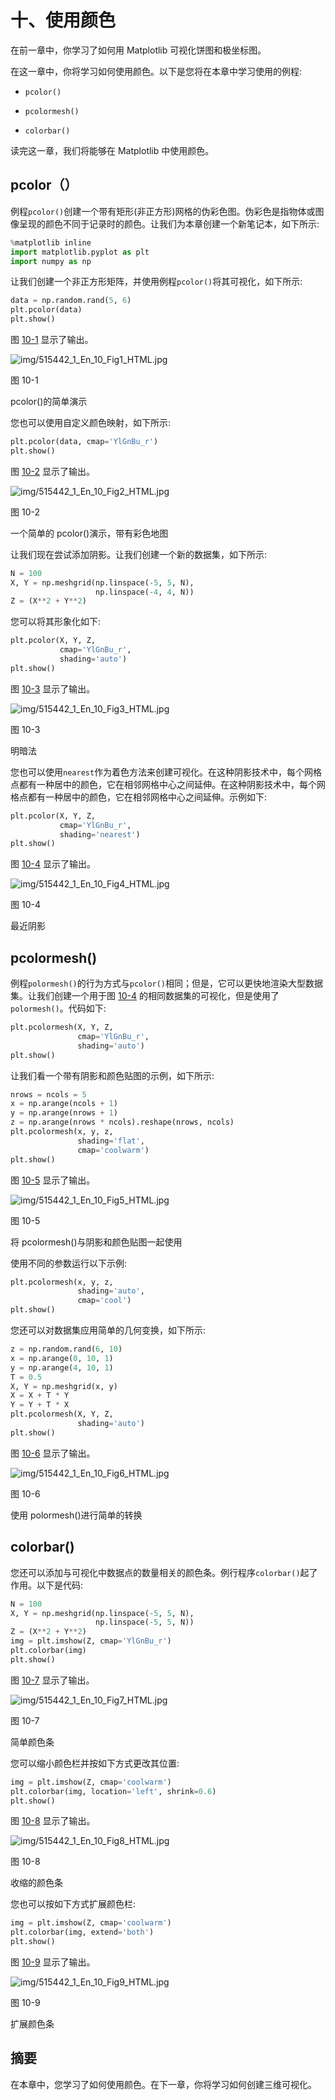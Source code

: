 # 十、使用颜色

在前一章中，你学习了如何用 Matplotlib 可视化饼图和极坐标图。

在这一章中，你将学习如何使用颜色。以下是您将在本章中学习使用的例程:

*   `pcolor()`

*   `pcolormesh()`

*   `colorbar()`

读完这一章，我们将能够在 Matplotlib 中使用颜色。

## pcolor（）

例程`pcolor()`创建一个带有矩形(非正方形)网格的伪彩色图。伪彩色是指物体或图像呈现的颜色不同于记录时的颜色。让我们为本章创建一个新笔记本，如下所示:

```py
%matplotlib inline
import matplotlib.pyplot as plt
import numpy as np

```

让我们创建一个非正方形矩阵，并使用例程`pcolor()`将其可视化，如下所示:

```py
data = np.random.rand(5, 6)
plt.pcolor(data)
plt.show()

```

图 [10-1](#Fig1) 显示了输出。

![img/515442_1_En_10_Fig1_HTML.jpg](img/515442_1_En_10_Fig1_HTML.jpg)

图 10-1

pcolor()的简单演示

您也可以使用自定义颜色映射，如下所示:

```py
plt.pcolor(data, cmap='YlGnBu_r')
plt.show()

```

图 [10-2](#Fig2) 显示了输出。

![img/515442_1_En_10_Fig2_HTML.jpg](img/515442_1_En_10_Fig2_HTML.jpg)

图 10-2

一个简单的 pcolor()演示，带有彩色地图

让我们现在尝试添加阴影。让我们创建一个新的数据集，如下所示:

```py
N = 100
X, Y = np.meshgrid(np.linspace(-5, 5, N),
                   np.linspace(-4, 4, N))
Z = (X**2 + Y**2)

```

您可以将其形象化如下:

```py
plt.pcolor(X, Y, Z,
           cmap='YlGnBu_r',
           shading='auto')
plt.show()

```

图 [10-3](#Fig3) 显示了输出。

![img/515442_1_En_10_Fig3_HTML.jpg](img/515442_1_En_10_Fig3_HTML.jpg)

图 10-3

明暗法

您也可以使用`nearest`作为着色方法来创建可视化。在这种阴影技术中，每个网格点都有一种居中的颜色，它在相邻网格中心之间延伸。在这种阴影技术中，每个网格点都有一种居中的颜色，它在相邻网格中心之间延伸。示例如下:

```py
plt.pcolor(X, Y, Z,
           cmap='YlGnBu_r',
           shading='nearest')
plt.show()

```

图 [10-4](#Fig4) 显示了输出。

![img/515442_1_En_10_Fig4_HTML.jpg](img/515442_1_En_10_Fig4_HTML.jpg)

图 10-4

最近阴影

## pcolormesh()

例程`polormesh()`的行为方式与`pcolor()`相同；但是，它可以更快地渲染大型数据集。让我们创建一个用于图 [10-4](#Fig4) 的相同数据集的可视化，但是使用了`polormesh()`。代码如下:

```py
plt.pcolormesh(X, Y, Z,
               cmap='YlGnBu_r',
               shading='auto')
plt.show()

```

让我们看一个带有阴影和颜色贴图的示例，如下所示:

```py
nrows = ncols = 5
x = np.arange(ncols + 1)
y = np.arange(nrows + 1)
z = np.arange(nrows * ncols).reshape(nrows, ncols)
plt.pcolormesh(x, y, z,
               shading='flat',
               cmap='coolwarm')
plt.show()

```

图 [10-5](#Fig5) 显示了输出。

![img/515442_1_En_10_Fig5_HTML.jpg](img/515442_1_En_10_Fig5_HTML.jpg)

图 10-5

将 pcolormesh()与阴影和颜色贴图一起使用

使用不同的参数运行以下示例:

```py
plt.pcolormesh(x, y, z,
               shading='auto',
               cmap='cool')
plt.show()

```

您还可以对数据集应用简单的几何变换，如下所示:

```py
z = np.random.rand(6, 10)
x = np.arange(0, 10, 1)
y = np.arange(4, 10, 1)
T = 0.5
X, Y = np.meshgrid(x, y)
X = X + T * Y
Y = Y + T * X
plt.pcolormesh(X, Y, Z,
               shading='auto')
plt.show()

```

图 [10-6](#Fig6) 显示了输出。

![img/515442_1_En_10_Fig6_HTML.jpg](img/515442_1_En_10_Fig6_HTML.jpg)

图 10-6

使用 polormesh()进行简单的转换

## colorbar()

您还可以添加与可视化中数据点的数量相关的颜色条。例行程序`colorbar()`起了作用。以下是代码:

```py
N = 100
X, Y = np.meshgrid(np.linspace(-5, 5, N),
                   np.linspace(-5, 5, N))
Z = (X**2 + Y**2)
img = plt.imshow(Z, cmap='YlGnBu_r')
plt.colorbar(img)
plt.show()

```

图 [10-7](#Fig7) 显示了输出。

![img/515442_1_En_10_Fig7_HTML.jpg](img/515442_1_En_10_Fig7_HTML.jpg)

图 10-7

简单颜色条

您可以缩小颜色栏并按如下方式更改其位置:

```py
img = plt.imshow(Z, cmap='coolwarm')
plt.colorbar(img, location='left', shrink=0.6)
plt.show()

```

图 [10-8](#Fig8) 显示了输出。

![img/515442_1_En_10_Fig8_HTML.jpg](img/515442_1_En_10_Fig8_HTML.jpg)

图 10-8

收缩的颜色条

您也可以按如下方式扩展颜色栏:

```py
img = plt.imshow(Z, cmap='coolwarm')
plt.colorbar(img, extend='both')
plt.show()

```

图 [10-9](#Fig9) 显示了输出。

![img/515442_1_En_10_Fig9_HTML.jpg](img/515442_1_En_10_Fig9_HTML.jpg)

图 10-9

扩展颜色条

## 摘要

在本章中，您学习了如何使用颜色。在下一章，你将学习如何创建三维可视化。